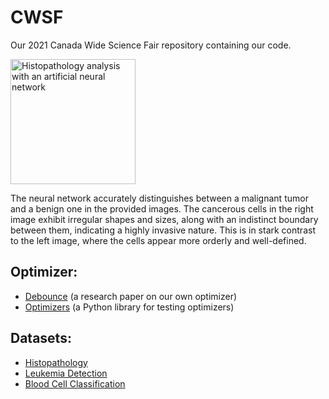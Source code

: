 # CWSF
Our 2021 Canada Wide Science Fair repository containing our code.

<img src="[drawing.jpg](https://user-images.githubusercontent.com/62809012/113470838-76ef6280-9426-11eb-8cd8-2e638ea22740.JPG)" alt="Histopathology analysis with an artificial neural network" width="200"/>

The neural network accurately distinguishes between a malignant tumor and a benign one in the provided images. The cancerous cells in the right image exhibit irregular shapes and sizes, along with an indistinct boundary between them, indicating a highly invasive nature. This is in stark contrast to the left image, where the cells appear more orderly and well-defined.

## Optimizer:
- [Debounce](https://www.overleaf.com/read/rxntpctkzbxt) (a research paper on our own optimizer)
- [Optimizers](https://replit.com/@KoralKulacoglu/Optimizers) (a Python library for testing optimizers)

## Datasets:
- [Histopathology](https://www.kaggle.com/c/histopathologic-cancer-detection/data)
- [Leukemia Detection](https://www.kaggle.com/andrewmvd/leukemia-classification)
- [Blood Cell Classification](https://www.kaggle.com/paultimothymooney/blood-cells)
